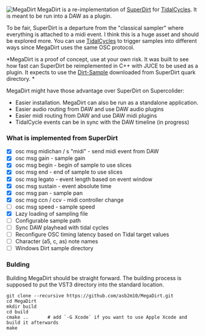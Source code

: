 ![MegaDirt](asset/logo.png)
MegaDirt is a re-implementation of [SuperDirt](https://github.com/musikinformatik/SuperDirt) for [TidalCycles](https://github.com/tidalcycles/tidal). It is meant to be run into a DAW as a plugin.

To be fair, SuperDirt is a departure from the "classical sampler" where everything is attached to a midi event. I think this is a huge asset and should be explored more. You can use [TidalCycles](https://tidalcycles.org) to trigger samples into different ways since MegaDirt uses the same OSC protocol.

*MegaDirt is a proof of concept, use at your own risk. It was built to see how fast can SuperDirt be reimplemented in C++ with JUCE to be used as a plugin. It expects to use the [Dirt-Sample](https://github.com/tidalcycles/Dirt-Samples) downloaded from SuperDirt quark directory. *

MegaDirt might have those advantage over SuperDirt on Supercolider:
* Easier installation. MegaDirt can also be run as a standalone application.
* Easier audio routing from DAW and use DAW audio plugins
* Easier midi routing from DAW and use DAW midi plugins
* TidalCycle events can be in sync with the DAW timeline (in progress)

### What is implemented from SuperDirt

- [x] osc msg midichan / s "midi" - send midi event from DAW
- [x] osc msg gain - sample gain
- [x] osc msg begin - begin of sample to use slices
- [x] osc msg end - end of sample to use slices
- [x] osc msg legato - event length based on event window
- [x] osc msg sustain - event absolute time
- [x] osc msg pan - sample pan
- [x] osc msg ccn / ccv - midi controller change
- [ ] osc msg speed - sample speed
- [x] Lazy loading of sampling file
- [ ] Configurable sample path
- [ ] Sync DAW playhead with tidal cycles
- [ ] Reconfigure OSC timing latency based on Tidal target values
- [ ] Character (a5, c, as) note names
- [ ] Windows Dirt sample directory

### Bulding

Building MegaDirt should be straight forward. The building process is supposed to put the VST3 directory into the standard location.

    git clone --recursive https://github.com/asb2m10/MegaDirt.git
    cd MegaDirt
    mkdir build
    cd build
    cmake ..       # add `-G Xcode` if you want to use Apple Xcode and build it afterwards
    make
